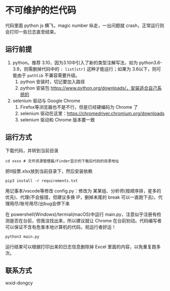 # 不可维护的烂代码

代码里面 python js 横飞，magic number 纵走，一出问题就 crash，正常运行则会打印一些日志直至结束。

## 运行前提

1. python。推荐 3.10，因为3.10中引入了新的类型注解写法，如为 python3.6-3.9，则需删掉代码中的 `: list[str]` 这种才能运行；如果为 3.6以下，则可能由于 `pathlib` 不兼容需要升级。
   1. python 安装时，切记要加入路径
   2. python 安装包 https://www.python.org/downloads/，安装适合自己系统的
2. selenium 驱动与 Google Chrome
   1. Firefox等浏览器也不是不行，但是已经硬编码为 Chrome 了
   2. selenium 驱动在这里：https://chromedriver.chromium.org/downloads
   3. selenium 驱动和 Chrome 版本要一致

## 运行方式

下载代码，并转到当前目录

``` shell
cd xxxx # 文件资源管理器/Finder显示的下载后代码的目录地址
```

把II投票.xlsx放到当前目录下，然后安装依赖

```shell
pip3 install -r requirements.txt
```

用记事本/vscode等修改 config.py：修改为 某某组、分析师(按顺序排，星多的优先)、代理(不会报错，但建议多换 IP，删掉末尾的 break 可以一直跑下去)，代理用尽/账号用尽/出bug会停下来

在 powershell(Windows)/termial(macOS)中运行 main.py，注意似乎注册有检测是否在台前，但我没找出来，所以建议就让 Chrome 在台前别动。代码编写者可以保证不含有危害本地计算机的代码，祝运行者好运！

``` shell
python3 main.py
```

运行结束可以根据打印出来的日志信息删除掉 Excel 里面的内容，以免重复跑多次。

## 联系方式

wxid-dongcy
